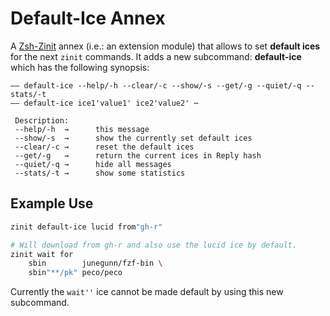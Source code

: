# Default-Ice Annex

A [Zsh-Zinit](https://github.com/zdharma-continuum/zinit) annex (i.e.: an extension
module) that allows to set **default ices** for the next `zinit` commands. It
adds a new subcommand: **default-ice** which has the following synopsis:

```
—— default-ice --help/-h --clear/-c --show/-s --get/-g --quiet/-q --stats/-t 
—— default-ice ice1'value1' ice2'value2' ⋯ 

 Description:
 --help/-h	→      this message
 --show/-s	→      show the currently set default ices
 --clear/-c	→      reset the default ices
 --get/-g	→      return the current ices in Reply hash
 --quiet/-q	→      hide all messages
 --stats/-t	→      show some statistics
```

## Example Use

```zsh
zinit default-ice lucid from"gh-r"

# Will download from gh-r and also use the lucid ice by default.
zinit wait for 
    sbin        junegunn/fzf-bin \
    sbin"**/pk" peco/peco
```

Currently the `wait''` ice cannot be made default by using this new subcommand.

<!-- vim:set ft=markdown tw=79 autoindent fo+=a1n: -->
